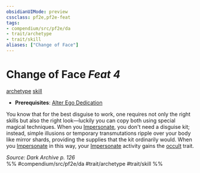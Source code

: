 ```yaml
---
obsidianUIMode: preview
cssclass: pf2e,pf2e-feat
tags:
- compendium/src/pf2e/da
- trait/archetype
- trait/skill
aliases: ["Change of Face"]
---
```

# Change of Face  *Feat 4*  
[archetype](/rules/traits/archetype.md)  [skill](/rules/traits/skill.md)  

- **Prerequisites**: [Alter Ego Dedication](/compendium/feats/alter-ego-dedication-da.md)

You know that for the best disguise to work, one requires not only the right skills but also the right look—luckily you can copy both using special magical techniques. When you [Impersonate](/rules/actions/impersonate.md), you don't need a disguise kit; instead, simple illusions or temporary transmutations ripple over your body like mirror shards, providing the supplies that the kit ordinarily would. When you [Impersonate](/rules/actions/impersonate.md) in this way, your [Impersonate](/rules/actions/impersonate.md) activity gains the [occult](/rules/traits/occult.md) trait.

*Source: Dark Archive p. 126*  
%% #compendium/src/pf2e/da #trait/archetype #trait/skill %%